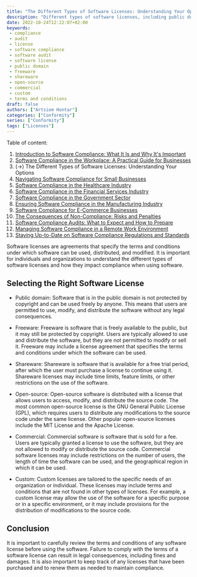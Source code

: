```yaml
---
title: "The Different Types of Software Licenses: Understanding Your Options"
description: "Different types of software licenses, including public domain, freeware, shareware, open-source, commercial, and custom."
date: 2022-10-24T12:22:07+02:00
keywords:
 - compliance
 - audit
 - license
 - software compliance
 - software audit
 - software license
 - public domain
 - freeware
 - shareware
 - open-source
 - commercial
 - custom
 - terms and conditions
draft: false
authors: ["Artsiom Hontar"]
categories: ["Conformity"]
series: ["Conformity"]
tags: ["Licenses"]
---
```


Table of content:
1. [Introduction to Software Compliance: What It Is and Why It's Important](learnings/conformity/introduction-to-software-compliance.md)
2. [Software Compliance in the Workplace: A Practical Guide for Businesses](learnings/conformity/software-compliance-practical-guide.md)
3. (->) The Different Types of Software Licenses: Understanding Your Options
4. [Navigating Software Compliance for Small Businesses](learnings/conformity/software-compliance-for-small-business.md)
5. [Software Compliance in the Healthcare Industry](learnings/conformity/software-compliance-for-healthcare.md)
6. [Software Compliance in the Financial Services Industry](learnings/conformity/software-compliance-for-financial-services.md)
7. [Software Compliance in the Government Sector](learnings/conformity/software-compliance-for-government-sector.md)
8. [Ensuring Software Compliance in the Manufacturing Industry](learnings/conformity/software-compliance-for-manufacturing.md)
9. [Software Compliance for E-Commerce Businesses](learnings/conformity/software-compliance-for-e-commerce.md)
10. [The Consequences of Non-Compliance: Risks and Penalties](learnings/conformity/consequences-of-non-compliance.md)
11. [Software Compliance Audits: What to Expect and How to Prepare](learnings/conformity/software-compliance-audits.md)
12. [Managing Software Compliance in a Remote Work Environment](learnings/conformity/software-compliance-in-remote-work.md)
13. [Staying Up-to-Date on Software Compliance Regulations and Standards](learnings/conformity/staying-up-to-date-on-software-compliance.md)

Software licenses are agreements that specify the terms and conditions under which software can be used, distributed, and modified. It is important for individuals and organizations to understand the different types of software licenses and how they impact compliance when using software.

## Selecting the Right Software License

- Public domain: Software that is in the public domain is not protected by copyright and can be used freely by anyone. This means that users are permitted to use, modify, and distribute the software without any legal consequences.

- Freeware: Freeware is software that is freely available to the public, but it may still be protected by copyright. Users are typically allowed to use and distribute the software, but they are not permitted to modify or sell it. Freeware may include a license agreement that specifies the terms and conditions under which the software can be used.

- Shareware: Shareware is software that is available for a free trial period, after which the user must purchase a license to continue using it. Shareware licenses may include time limits, feature limits, or other restrictions on the use of the software.

- Open-source: Open-source software is distributed with a license that allows users to access, modify, and distribute the source code. The most common open-source license is the GNU General Public License (GPL), which requires users to distribute any modifications to the source code under the same license. Other popular open-source licenses include the MIT License and the Apache License.

- Commercial: Commercial software is software that is sold for a fee. Users are typically granted a license to use the software, but they are not allowed to modify or distribute the source code. Commercial software licenses may include restrictions on the number of users, the length of time the software can be used, and the geographical region in which it can be used.

- Custom: Custom licenses are tailored to the specific needs of an organization or individual. These licenses may include terms and conditions that are not found in other types of licenses. For example, a custom license may allow the use of the software for a specific purpose or in a specific environment, or it may include provisions for the distribution of modifications to the source code.

## Conclusion
It is important to carefully review the terms and conditions of any software license before using the software. Failure to comply with the terms of a software license can result in legal consequences, including fines and damages. It is also important to keep track of any licenses that have been purchased and to renew them as needed to maintain compliance.